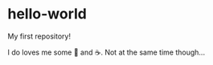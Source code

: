 # hello-world

My first repository!

I do loves me some :pizza: and :coffee:. Not at the same time though... 
